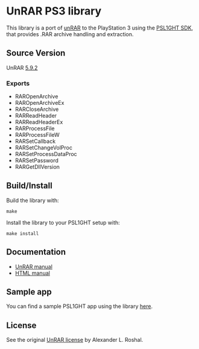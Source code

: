 # UnRAR PS3 library

This library is a port of [unRAR](https://www.rarlab.com/rar_add.htm) to the PlayStation 3 using the [PSL1GHT SDK](https://github.com/ps3dev/PSL1GHT/), 
that provides .RAR archive handling and extraction.

## Source Version

UnRAR [5.9.2](https://www.rarlab.com/rar/unrarsrc-5.9.2.tar.gz)

### Exports

 - RAROpenArchive
 - RAROpenArchiveEx
 - RARCloseArchive
 - RARReadHeader
 - RARReadHeaderEx
 - RARProcessFile
 - RARProcessFileW
 - RARSetCallback
 - RARSetChangeVolProc
 - RARSetProcessDataProc
 - RARSetPassword
 - RARGetDllVersion

## Build/Install

Build the library with: 
```
make
```

Install the library to your PSL1GHT setup with:
```
make install
```

## Documentation

 - [UnRAR manual](./manual.txt)
 - [HTML manual](http://goahomepage.free.fr/article/2000_09_17_unrar_dll/UnRARDLL.html)

## Sample app

You can find a sample PSL1GHT app using the library [here](./example).

## License

See the original [UnRAR license](./license.txt) by Alexander L. Roshal.
